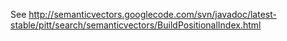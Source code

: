See http://semanticvectors.googlecode.com/svn/javadoc/latest-stable/pitt/search/semanticvectors/BuildPositionalIndex.html